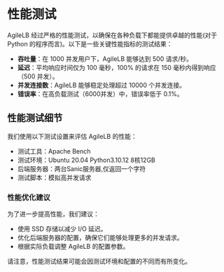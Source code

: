 # 性能测试

AgileLB 经过严格的性能测试，以确保在各种负载下都能提供卓越的性能(对于 Python 的程序而言)。以下是一些关键性能指标的测试结果：

- **吞吐量**：在 1000 并发用户下，AgileLB 能够达到 500 请求/秒。
- **延迟**：平均响应时间仅为 100 毫秒，100% 的请求在 150 毫秒内得到响应（500 并发）。
- **并发连接数**：AgileLB 能够稳定处理超过 10000 个并发连接。
- **错误率**：在高负载测试（6000并发）中，错误率低于 0.1%。

## 性能测试细节

我们使用以下测试设置来评估 AgileLB 的性能：

- 测试工具：Apache Bench
- 测试环境：Ubuntu 20.04 Python3.10.12 8核12GB
- 后端服务器：两台Sanic服务器,仅返回一个字符
- 测试脚本：模拟高并发请求

### 性能优化建议

为了进一步提高性能，我们建议：

- 使用 SSD 存储以减少 I/O 延迟。
- 优化后端服务器的配置，确保它们能够处理更多的并发请求。
- 根据实际负载调整 AgileLB 的配置参数。

请注意，性能测试结果可能会因测试环境和配置的不同而有所变化。
